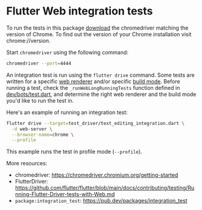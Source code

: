 # Flutter Web integration tests

To run the tests in this package [download][1] the chromedriver matching the
version of Chrome. To find out the version of your Chrome installation visit
chrome://version.

Start `chromedriver` using the following command:

```sh
chromedriver --port=4444
```

An integration test is run using the `flutter drive` command. Some tests are
written for a specific [web renderer][2] and/or specific [build mode][4].
Before running a test, check the `_runWebLongRunningTests` function defined in
[dev/bots/test.dart][3], and determine the right web renderer and the build
mode you'd like to run the test in.

Here's an example of running an integration test:

```sh
flutter drive --target=test_driver/text_editing_integration.dart \
  -d web-server \
  --browser-name=chrome \
  --profile
```

This example runs the test in profile mode (`--profile`).

More resources:

* chromedriver: https://chromedriver.chromium.org/getting-started
* FlutterDriver: https://github.com/flutter/flutter/blob/main/docs/contributing/testing/Running-Flutter-Driver-tests-with-Web.md
* `package:integration_test`: https://pub.dev/packages/integration_test

[1]: https://chromedriver.chromium.org/downloads
[2]: https://flutter.dev/docs/development/tools/web-renderers
[3]: https://github.com/flutter/flutter/blob/main/dev/bots/test.dart
[4]: https://flutter.dev/docs/testing/build-modes
